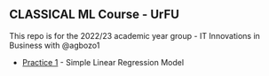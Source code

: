 ## CLASSICAL ML Course - UrFU


This repo is for the 2022/23 academic year group - IT Innovations in Business with @agbozo1

- [Practice 1](practice-1.ipynb) - Simple Linear Regression Model